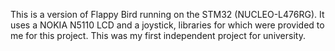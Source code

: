 This is a version of Flappy Bird running on the STM32 (NUCLEO-L476RG). It uses a NOKIA N5110 LCD and a joystick, libraries for which were provided to me for this project. This was my first independent project for university. 
